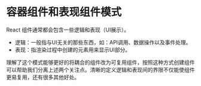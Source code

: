 # 容器组件和表现组件模式

React 组件通常都会包含一些逻辑和表现（UI展示）。

* 逻辑：一般指与UI无关的那些东西，如：API调用、数据操作以及事件处理。
* 表现：指渲染过程中创建的元素用来显示UI部分。

理解了这个模式能够更好的将耦合的组件改为可复用组件，按照这种方式创建组件可以帮助我们分离上述两个关注点。清晰的定义逻辑和表现间的界限不仅能使组件更易复用，还有很多其他好处。
